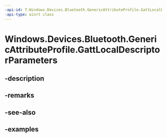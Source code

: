 ```yaml
---
-api-id: T:Windows.Devices.Bluetooth.GenericAttributeProfile.GattLocalDescriptorParameters
-api-type: winrt class
---
```


<!-- Class syntax.
public class GattLocalDescriptorParameters 
-->

# Windows.Devices.Bluetooth.GenericAttributeProfile.GattLocalDescriptorParameters

## -description

## -remarks

## -see-also

## -examples

